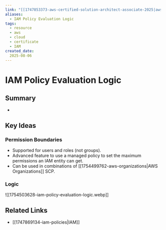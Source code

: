 ```yaml
---
link: "[[1747853373-aws-certified-solution-architect-associate-2025|aws Certified Solution Architect Associate 2025]]"
aliases: 
  - IAM Policy Evaluation Logic
tags:
  - resource
  - aws
  - cloud
  - certificate
  - IAM
created_date:
  2025-08-06
---
```

# IAM Policy Evaluation Logic
## Summary
- 

## Key Ideas
### Permission Boundaries
- Supported for users and roles (not groups).
- Advanced feature to use a managed policy to set the maximum permissions an IAM entity can get.
- Can be used in combinations of [[1754499762-aws-organizations|AWS Organizations]] SCP.

### Logic
![[1754503628-iam-policy-evaluation-logic.webp]]

## Related Links
- [[1747869134-iam-policies|IAM]]

